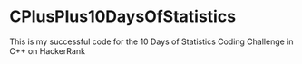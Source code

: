 # CPlusPlus10DaysOfStatistics
This is my successful code for the 10 Days of Statistics Coding Challenge in C++ on HackerRank
